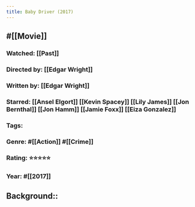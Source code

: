 ```yaml
---
title: Baby Driver (2017)
---
```


## #[[Movie]]
### Watched: [[Past]]

### Directed by: [[Edgar Wright]]

### Written by: [[Edgar Wright]]

### Starred: [[Ansel Elgort]] [[Kevin Spacey]] [[Lily James]] [[Jon Bernthal]] [[Jon Hamm]] [[Jamie Foxx]] [[Eiza Gonzalez]]

### Tags: 

### Genre: #[[Action]] #[[Crime]]

### Rating: ⭐⭐⭐⭐⭐

### Year: #[[2017]]

## Background::
